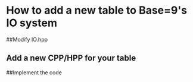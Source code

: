 # How to add a new table to Base=9's IO system
##Modify IO.hpp

## Add a new CPP/HPP for your table

##Implement the code